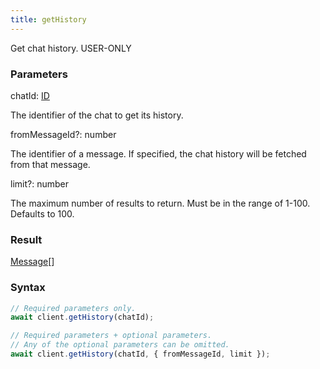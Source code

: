 ```yaml
---
title: getHistory
---
```


Get chat history.<span class="select-none"> <span class="inline-flex w-fit items-center"><span class="w-fit bg-dbt px-1.5 rounded-md select-none text-fgt text-[10px]">USER-ONLY</span></span> </span>

### Parameters 

<div class="flex flex-col gap-3"><div><div class="font-mono" id="p_chatId" data-anchor><span class="font-bold">chatId</span><span class="opacity-50">:</span> <a href="/types/id"  >ID</a></div><div class="pl-3"><div class="no-margin">

The identifier of the chat to get its history.

</div></div></div><div class="flex flex-col gap-3"><div><div class="flex gap-2"><div class="font-mono p" id="p_fromMessageId" data-anchor><span class="font-bold">fromMessageId</span><span class="opacity-50"><span title="Optional" class="cursor-help">?</span>:</span> <span>number</span></div></div><div class="pl-3"><div class="no-margin">

The identifier of a message. If specified, the chat history will be fetched from that message.

</div></div></div><div><div class="flex gap-2"><div class="font-mono p" id="p_limit" data-anchor><span class="font-bold">limit</span><span class="opacity-50"><span title="Optional" class="cursor-help">?</span>:</span> <span>number</span></div></div><div class="pl-3"><div class="no-margin">

The maximum number of results to return. Must be in the range of 1-100. Defaults to 100.

</div></div></div></div></div>

### Result 

<div class="font-mono"><a href="/types/message"  >Message</a><span class="opacity-50">[]</span></div>

### Syntax

```ts
// Required parameters only.
await client.getHistory(chatId);

// Required parameters + optional parameters.
// Any of the optional parameters can be omitted.
await client.getHistory(chatId, { fromMessageId, limit });
```




